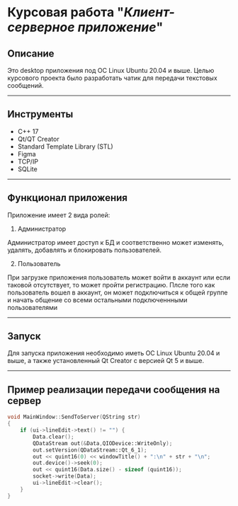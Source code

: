 # Курсовая работа "_Клиент-серверное приложение_"

## Описание
Это desktop приложения под ОС Linux Ubuntu 20.04 и выше. Целью курсового проекта было разработать чатик для передачи текстовых сообщений.
___

## Инструменты
+ С++ 17
+ Qt/QT Creator
+ Standard Template Library (STL)
+ Figma
+ TCP/IP
+ SQLite
___

## Функционал приложения
Приложение имеет 2 вида ролей:
1. Администратор
  
Администратор имеет доступ к БД и соответственно может изменять, удалять, добавлять и блокировать пользователей.

2. Пользователь

При загрузке приложения пользователь может войти в аккаунт или если таковой отсутствует, то может пройти регистрацию. Плсле того как пользователь вошел в аккаунт, он может подключиться к общей группе и начать общение со всеми остальными подключеннными пользователями
___

## Запуск 

Для запуска приложения необходимо иметь ОС Linux Ubuntu 20.04 и выше, а также установленный Qt Creator с версией Qt 5 и выше.
___

## Пример реализации передачи сообщения на сервер

```C++
void MainWindow::SendToServer(QString str)
{
    if (ui->lineEdit->text() != "") {
        Data.clear();
        QDataStream out(&Data,QIODevice::WriteOnly);
        out.setVersion(QDataStream::Qt_6_1);
        out << quint16(0) << windowTitle() + ":\n" + str + "\n";
        out.device()->seek(0);
        out << quint16(Data.size() - sizeof (quint16));
        socket->write(Data);
        ui->lineEdit->clear();
    }
}
```

